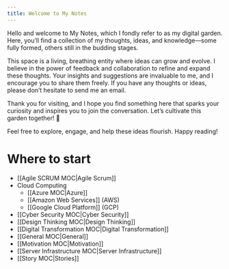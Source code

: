 ```yaml
---
title: Welcome to My Notes
---
```

Hello and welcome to My Notes, which I fondly refer to as my digital garden. Here, you’ll find a collection of my thoughts, ideas, and knowledge—some fully formed, others still in the budding stages.

This space is a living, breathing entity where ideas can grow and evolve. I believe in the power of feedback and collaboration to refine and expand these thoughts. Your insights and suggestions are invaluable to me, and I encourage you to share them freely. If you have any thoughts or ideas, please don’t hesitate to send me an email.

Thank you for visiting, and I hope you find something here that sparks your curiosity and inspires you to join the conversation. Let’s cultivate this garden together! 🌱

Feel free to explore, engage, and help these ideas flourish. Happy reading!
# Where to start

* [[Agile SCRUM MOC|Agile Scrum]]
* Cloud Computing
	* [[Azure MOC|Azure]]
	* [[Amazon Web Services]] (AWS)
	* [[Google Cloud Platform]] (GCP)
* [[Cyber Security MOC|Cyber Security]]
* [[Design Thinking MOC|Design Thinking]]
* [[Digital Transformation MOC|Digital Transformation]]
* [[General MOC|General]]
* [[Motivation MOC|Motivation]]
* [[Server Infrastructure MOC|Server Infrastructure]]
* [[Story MOC|Stories]]